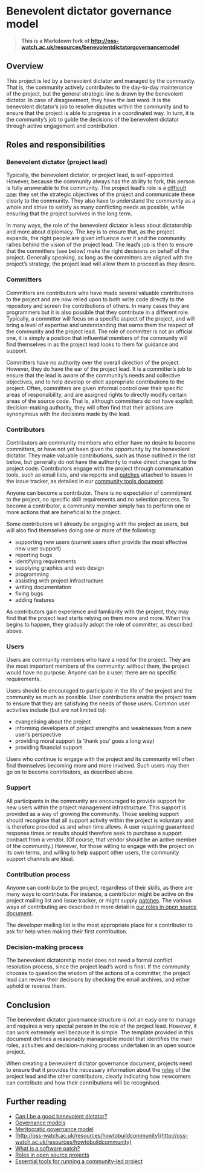 # Benevolent dictator governance model

> **This is a Markdown fork of <http://oss-watch.ac.uk/resources/benevolentdictatorgovernancemodel>**

## Overview

This project is led by a benevolent dictator and managed by the community. That is,
the community actively contributes to the day-to-day maintenance of the project,
but the general strategic line is drawn by the benevolent dictator. In case of
disagreement, they have the last word. It is the benevolent dictator’s job to resolve
disputes within the community and to ensure that the project is able to progress
in a coordinated way. In turn, it is the community’s job to guide the decisions
of the benevolent dictator through active engagement and contribution.

## Roles and responsibilities

### Benevolent dictator (project lead)

Typically, the benevolent dictator, or project lead, is self-appointed. However,
because the community always has the ability to fork, this person is fully answerable
to the community. The project lead’s role is a [difficult one](http://producingoss.com/html-chunk/social-infrastructure.html#benevolent-dictator-qualifications):
they set the strategic objectives of the project and communicate these clearly to
the community. They also have to understand the community as a whole and strive to
satisfy as many conflicting needs as possible, while ensuring that the project
survives in the long term.

In many ways, the role of the benevolent dictator is less about dictatorship and
more about diplomacy. The key is to ensure that, as the project expands, the right
people are given influence over it and the community rallies behind the vision of
the project lead. The lead’s job is then to ensure that the committers (see below)
make the right decisions on behalf of the project. Generally speaking, as long as
the committers are aligned with the project’s strategy, the project lead will allow
them to proceed as they desire.

### Committers

Committers are contributors who have made several valuable contributions to the
project and are now relied upon to both write code directly to the repository and
screen the contributions of others. In many cases they are programmers but it is
also possible that they contribute in a different role. Typically, a committer will
focus on a specific aspect of the project, and will bring a level of expertise and
understanding that earns them the respect of the community and the project lead.
The role of committer is not an official one, it is simply a position that influential
members of the community will find themselves in as the project lead looks to them
for guidance and support.

Committers have no authority over the overall direction of the project. However,
they do have the ear of the project lead. It is a committer’s job to ensure that
the lead is aware of the community’s needs and collective objectives, and to help
develop or elicit appropriate contributions to the project. Often, committers are
given informal control over their specific areas of responsibility, and are assigned
rights to directly modify certain areas of the source code. That is, although committers
do not have explicit decision-making authority, they will often find that their
actions are synonymous with the decisions made by the lead.

### Contributors

Contributors are community members who either have no desire to become committers,
or have not yet been given the opportunity by the benevolent dictator. They make
valuable contributions, such as those outlined in the list below, but generally
do not have the authority to make direct changes to the project code. Contributors
engage with the project through communication tools, such as email lists, and via
reports and [patches](http://oss-watch.ac.uk/resources/softwarepatch) attached to
issues in the issue tracker, as detailed in our [community tools document](http://oss-watch.ac.uk/resources/communitytools).

Anyone can become a contributor. There is no expectation of commitment to the project,
no specific skill requirements and no selection process. To become a contributor,
a community member simply has to perform one or more actions that are beneficial
to the project.

Some contributors will already be engaging with the project as users, but will also
find themselves doing one or more of the following:

- supporting new users (current users often provide the most effective new user support)
- reporting bugs
- identifying requirements
- supplying graphics and web design
- programming
- assisting with project infrastructure
- writing documentation
- fixing bugs
- adding features

As contributors gain experience and familiarity with the project, they may find
that the project lead starts relying on them more and more. When this begins to
happen, they gradually adopt the role of committer, as described above.

### Users

Users are community members who have a need for the project. They are the most
important members of the community: without them, the project would have no purpose.
Anyone can be a user; there are no specific requirements.

Users should be encouraged to participate in the life of the project and the community
as much as possible. User contributions enable the project team to ensure that they
are satisfying the needs of those users. Common user activities include (but are
not limited to):

- evangelising about the project
- informing developers of project strengths and weaknesses from a new user’s perspective
- providing moral support (a ‘thank you’ goes a long way)
- providing financial support

Users who continue to engage with the project and its community will often find
themselves becoming more and more involved. Such users may then go on to become
contributors, as described above.

### Support

All participants in the community are encouraged to provide support for new users
within the project management infrastructure. This support is provided as a way of
growing the community. Those seeking support should recognise that all support
activity within the project is voluntary and is therefore provided as and when
time allows. A user requiring guaranteed response times or results should therefore
seek to purchase a support contract from a vendor. (Of course, that vendor should
be an active member of the community.) However, for those willing to engage with
the project on its own terms, and willing to help support other users, the community
support channels are ideal.

### Contribution process

Anyone can contribute to the project, regardless of their skills, as there are many
ways to contribute. For instance, a contributor might be active on the project mailing
list and issue tracker, or might supply [patches](http://oss-watch.ac.uk/resources/softwarepatch).
The various ways of contributing are described in more detail in [our roles in open
source document](http://oss-watch.ac.uk/resources/rolesinopensource).

The developer mailing list is the most appropriate place for a contributor to ask
for help when making their first contribution.

### Decision-making process

The benevolent dictatorship model does not need a formal conflict resolution process,
since the project lead’s word is final. If the community chooses to question the
wisdom of the actions of a committer, the project lead can review their decisions
by checking the email archives, and either uphold or reverse them.

## Conclusion

The benevolent dictator governance structure is not an easy one to manage and
requires a very special person in the role of the project lead. However, it can
work extremely well because it is simple. The template provided in this document
defines a reasonably manageable model that identifies the main roles, activities
and decision-making process undertaken in an open source project.

When creating a benevolent dictator governance document, projects need to ensure
that it provides the necessary information about the [roles](http://oss-watch.ac.uk/resources/rolesinopensource)
of the project lead and the other contributors, clearly indicating how newcomers
can contribute and how their contributions will be recognised.

## Further reading

- [Can I be a good benevolent dictator?](http://producingoss.com/html-chunk/social-infrastructure.html#benevolent-dictator-qualifications)
- [Governance models](http://oss-watch.ac.uk/resources/governanceModels)
- [Meritocratic governance model](http://oss-watch.ac.uk/resources/meritocraticGovernanceModel)
- [http://oss-watch.ac.uk/resources/howtobuildcommunity](http://oss-watch.ac.uk/resources/howtobuildcommunity)
- [What is a software patch?](http://oss-watch.ac.uk/resources/softwarepatch)
- [Roles in open source projects](http://oss-watch.ac.uk/resources/rolesinopensource)
- [Essential tools for running a community-led project](http://oss-watch.ac.uk/resources/communitytools)
